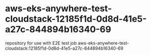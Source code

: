 # aws-eks-anywhere-test-cloudstack-12185f1d-0d8d-41e5-a27c-844894b16340-69
repository for use with E2E test job aws-eks-anywhere-test-cloudstack:12185f1d-0d8d-41e5-a27c-844894b16340-69
